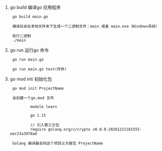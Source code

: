 1. go build 编译go 应用程序

        go build main.go 

        编译后会在本地文件夹下生成一个二进制文件：main 或者 main.exe（Windows系统）

        执行二进制
        ./main

2. go run 运行go 命令

        go run main.go 

        go run main.go test(传参)

3. go mod inti 初始化包

        go mod init ProjectName

        会创建一个go.mod 文件

                module learn

                go 1.15

                // 引入第三方包
                require golang.org/x/crypto v0.0.0-20201221181555-eec23a3978ad
        
        Golang 编译器会将这个项目认为是包 ProjectName 